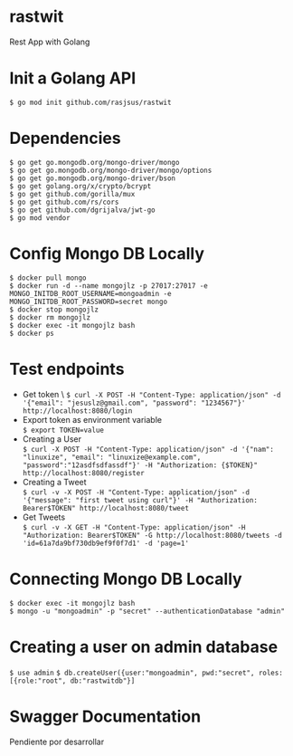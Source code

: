 # rastwit
Rest App with Golang

# Init a Golang API

`$ go mod init github.com/rasjsus/rastwit`

# Dependencies

`$ go get go.mongodb.org/mongo-driver/mongo` \
`$ go get go.mongodb.org/mongo-driver/mongo/options` \
`$ go get go.mongodb.org/mongo-driver/bson` \
`$ go get golang.org/x/crypto/bcrypt` \
`$ go get github.com/gorilla/mux` \
`$ go get github.com/rs/cors` \
`$ go get github.com/dgrijalva/jwt-go` \
`$ go mod vendor`

# Config Mongo DB Locally

`$ docker pull mongo` \
`$ docker run -d --name mongojlz -p 27017:27017 -e MONGO_INITDB_ROOT_USERNAME=mongoadmin -e MONGO_INITDB_ROOT_PASSWORD=secret mongo`  \
`$ docker stop mongojlz` \
`$ docker rm mongojlz` \
`$ docker exec -it mongojlz bash` \
`$ docker ps`

# Test endpoints

- Get token \ 
`$ curl -X POST -H "Content-Type: application/json" -d '{"email": "jesuslz@gmail.com", "password": "1234567"}' http://localhost:8080/login` 
- Export token as environment variable \
`$ export TOKEN=value` 
- Creating a User \
`$ curl -X POST -H "Content-Type: application/json" -d '{"nam": "linuxize", "email": "linuxize@example.com", "password":"12asdfsdfassdf"}' -H "Authorization: {$TOKEN}" http://localhost:8080/register` 
- Creating a Tweet \
`$ curl -v -X POST -H "Content-Type: application/json" -d '{"message": "first tweet using curl"}' -H "Authorization: Bearer$TOKEN" http://localhost:8080/tweet`
- Get Tweets \
`$ curl -v -X GET -H "Content-Type: application/json" -H "Authorization: Bearer$TOKEN" -G http://localhost:8080/tweets -d 'id=61a7da9bf730db9ef9f0f7d1' -d 'page=1'`


# Connecting Mongo DB Locally

`$ docker exec -it mongojlz bash` \
`$ mongo -u "mongoadmin" -p "secret" --authenticationDatabase "admin"`

# Creating a user on admin database
`$ use admin`
`$ db.createUser({user:"mongoadmin", pwd:"secret", roles:[{role:"root", db:"rastwitdb"}]`

# Swagger Documentation

Pendiente por desarrollar